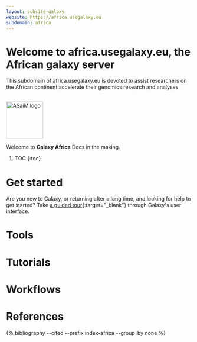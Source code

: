 ```yaml
---
layout: subsite-galaxy
website: https://africa.usegalaxy.eu
subdomain: africa
---
```


# Welcome to africa.usegalaxy.eu, the African galaxy server

This subdomain of africa.usegalaxy.eu is devoted to assist researchers on the African continent accelerate their genomics research and analyses.

<br/>
<img src="https://avatars0.githubusercontent.com/u/68950141?s=200&v=4" height="100px" alt="ASaiM logo"/>

Welcome to **Galaxy Africa** Docs in the making.


1. TOC
{:toc}


# Get started

Are you new to Galaxy, or returning after a long time, and looking for help to get started? Take [a guided tour](https://galaxyproject.github.io/training-material/){:target="_blank"} through Galaxy's user interface.


# Tools
# Tutorials
# Workflows
# References

{% bibliography --cited --prefix index-africa --group_by none %}
